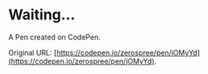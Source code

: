 # Waiting...

A Pen created on CodePen.

Original URL: [https://codepen.io/zerospree/pen/jOMyYd](https://codepen.io/zerospree/pen/jOMyYd).

